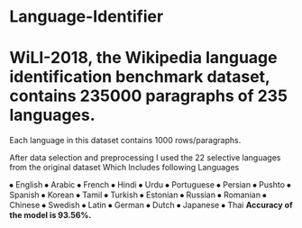 # Language-Identifier
<h1>WiLI-2018, the Wikipedia language identification benchmark dataset, contains 235000 paragraphs of 235 languages.</h1>
Each language in this dataset contains 1000 rows/paragraphs.

After data selection and preprocessing I used the 22 selective languages from the original dataset Which Includes following Languages

⦁ English ⦁ Arabic ⦁ French ⦁ Hindi ⦁ Urdu ⦁ Portuguese ⦁ Persian ⦁ Pushto ⦁ Spanish ⦁ Korean ⦁ Tamil ⦁ Turkish ⦁ Estonian ⦁ Russian ⦁ Romanian ⦁ Chinese ⦁ Swedish ⦁ Latin ⦁ German ⦁ Dutch ⦁ Japanese ⦁ Thai
<b>Accuracy of the model is 93.56%.</b> 
